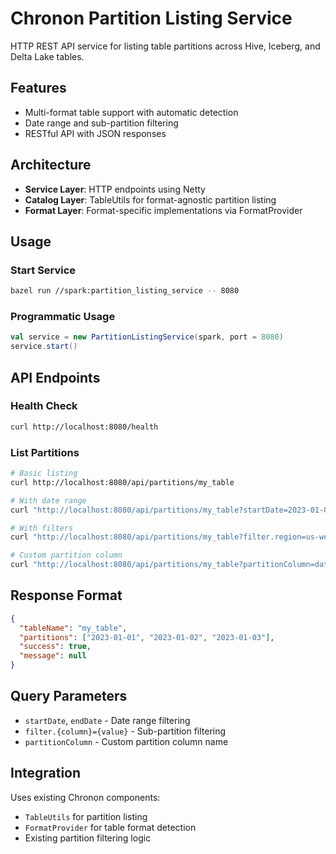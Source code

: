 # Chronon Partition Listing Service

HTTP REST API service for listing table partitions across Hive, Iceberg, and Delta Lake tables.

## Features
- Multi-format table support with automatic detection
- Date range and sub-partition filtering
- RESTful API with JSON responses

## Architecture
- **Service Layer**: HTTP endpoints using Netty
- **Catalog Layer**: TableUtils for format-agnostic partition listing
- **Format Layer**: Format-specific implementations via FormatProvider

## Usage

### Start Service
```bash
bazel run //spark:partition_listing_service -- 8080
```

### Programmatic Usage
```scala
val service = new PartitionListingService(spark, port = 8080)
service.start()
```

## API Endpoints

### Health Check
```bash
curl http://localhost:8080/health
```

### List Partitions
```bash
# Basic listing
curl http://localhost:8080/api/partitions/my_table

# With date range
curl "http://localhost:8080/api/partitions/my_table?startDate=2023-01-01&endDate=2023-01-31"

# With filters
curl "http://localhost:8080/api/partitions/my_table?filter.region=us-west"

# Custom partition column
curl "http://localhost:8080/api/partitions/my_table?partitionColumn=date"
```

## Response Format
```json
{
  "tableName": "my_table",
  "partitions": ["2023-01-01", "2023-01-02", "2023-01-03"],
  "success": true,
  "message": null
}
```

## Query Parameters
- `startDate`, `endDate` - Date range filtering
- `filter.{column}={value}` - Sub-partition filtering  
- `partitionColumn` - Custom partition column name

## Integration
Uses existing Chronon components:
- `TableUtils` for partition listing
- `FormatProvider` for table format detection
- Existing partition filtering logic